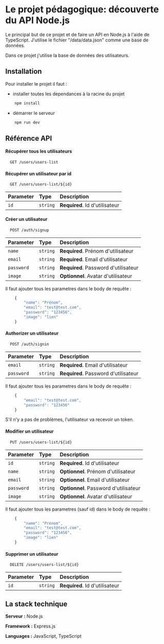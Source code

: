 
# Le projet pédagogique: découverte du API Node.js

Le principal but de ce projet et de faire un API en Node.js à l'aide de TypeScript. J'utilise le fichier "/data/data.json" comme une base de données.

Dans ce projet j'utilise la base de données des utilisateurs.

## Installation

Pour installer le projet il faut : 
- installer toutes les dependances à la racine du projet

```bash
    npm install
```

- démarrer le serveur

```bash
    npm run dev
```
## Référence API

#### Récupérer tous les utilisateurs

```http
  GET /users/users-list
```

#### Récupérer un utilisateur par id

```http
  GET /users/users-list/${id}
```

| Parameter | Type     | Description                       |
| :-------- | :------- | :-------------------------------- |
| `id`      | `string` | **Required**. Id d'utilisateur |


#### Créer un utilisateur

```http
  POST /auth/signup
```

| Parameter | Type     | Description                       |
| :-------- | :------- | :-------------------------------- |
| `name`      | `string` | **Required**. Prénom d'utilisateur |
| `email`      | `string` | **Required**. Email d'utilisateur |
| `password`      | `string` | **Required**. Password d'utilisateur |
| `image`      | `string` | **Optionnel**. Avatar d'utilisateur |

Il faut ajouter tous les parametres dans le body de requête :

```js
    {
        "name": "Prénom",
        "email": "test@test.com",
        "password": "123456",
        "image": "lien"
    }
```

#### Authorizer un utilisateur

```http
  POST /auth/signin
```

| Parameter | Type     | Description                       |
| :-------- | :------- | :-------------------------------- |
| `email`      | `string` | **Required**. Email d'utilisateur |
| `password`      | `string` | **Required**. Password d'utilisateur |

Il faut ajouter tous les parametres dans le body de requête :

```js
    {
        "email": "test@test.com",
        "password": "123456"
    }
```

S'il n'y a pas de problèmes, l'utilisateur va recevoir un token. 

#### Modifier un utilisateur

```http
  PUT /users/users-list/${id}
```

| Parameter | Type     | Description                       |
| :-------- | :------- | :-------------------------------- |
| `id`      | `string` | **Required**. Id d'utilisateur |
| `name`      | `string` | **Optionnel**. Prénom d'utilisateur |
| `email`      | `string` | **Optionnel**. Email d'utilisateur |
| `password`      | `string` | **Optionnel**. Password d'utilisateur |
| `image`      | `string` | **Optionnel**. Avatar d'utilisateur |

Il faut ajouter tous les parametres (sauf id) dans le body de requête :

```js
    {
        "name": "Prénom",
        "email": "test@test.com",
        "password": "123456",
        "image": "lien"
    }
```

#### Supprimer un utilisateur

```http
  DELETE /users/users-list/${id}
```

| Parameter | Type     | Description                       |
| :-------- | :------- | :-------------------------------- |
| `id`      | `string` | **Required**. Id d'utilisateur |


## La stack technique

**Serveur :** Node.js

**Framework :** Express.js

**Languages :** JavaScript, TypeScript